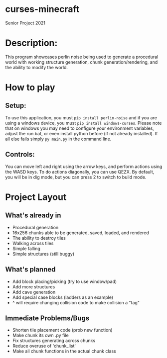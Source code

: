 # curses-minecraft
Senior Project 2021

# Description:

This program showcases perlin noise being used to generate a procedural world with working structure generation, chunk generation/rendering, and the ability to modify the world.

# How to play

## Setup:
To use this application, you must `pip install perlin-noise` and if you are using a windows device, you must `pip install windows-curses`. Please note that on windows you may need to configure your environment variables, adjust the run.bat, or even install python before (if not already installed). If all else fails simply `py main.py` in the command line.

## Controls:

You can move left and right using the arrow keys, and perform actions using the WASD keys. To do actions diagonally, you can use QEZX. By default, you will be in dig mode, but you can press 2 to switch to build mode.

# Project Layout

## What's already in

* Procedural generation
* 16x256 chunks able to be generated, saved, loaded, and rendered
* The ability to destroy tiles
* Walking across tiles
* Simple falling
* Simple structures (still buggy)

## What's planned

* Add block placing/picking (try to use window/pad)
* Add more structures
* Add cave generation
* Add special case blocks (ladders as an example)
* ^ will require changing collision code to make collision a "tag"

## Immediate Problems/Bugs

* Shorten tile placement code (prob new function)
* Make chunk its own .py file
* Fix structures generating across chunks
* Reduce overuse of 'chunk_list'
* Make all chunk functions in the actual chunk class
